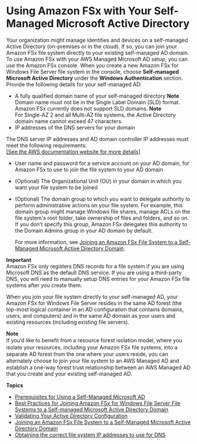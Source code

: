 # Using Amazon FSx with Your Self\-Managed Microsoft Active Directory<a name="self-managed-AD"></a>

Your organization might manage identities and devices on a self\-managed Active Directory \(on\-premises or in the cloud\)\. If so, you can join your Amazon FSx file system directly to your existing self\-managed AD domain\. To use Amazon FSx with your AWS Managed Microsoft AD setup, you can use the Amazon FSx console\. When you create a new Amazon FSx for Windows File Server file system in the console, choose **Self\-managed Microsoft Active Directory** under the **Windows Authentication** section\. Provide the following details for your self\-managed AD: 
+  A fully qualified domain name of your self\-managed directory 
**Note**  
Domain name must not be in the Single Label Domain \(SLD\) format\. Amazon FSx currently does not support SLD domains\.
**Note**  
For Single\-AZ 2 and all Multi\-AZ file systems, the Active Directory domain name cannot exceed 47 characters\.
+  IP addresses of the DNS servers for your domain 

  The DNS server IP addresses and AD domain controller IP addresses must meet the following requirements:    
[\[See the AWS documentation website for more details\]](http://docs.aws.amazon.com/fsx/latest/WindowsGuide/self-managed-AD.html)
+  User name and password for a service account on your AD domain, for Amazon FSx to use to join the file system to your AD domain 
+  \(Optional\) The Organizational Unit \(OU\) in your domain in which you want your file system to be joined
+ \(Optional\) The domain group to which you want to delegate authority to perform administrative actions on your file system\. For example, this domain group might manage Windows file shares, manage ACLs on the file system's root folder, take ownership of files and folders, and so on\. If you don’t specify this group, Amazon FSx delegates this authority to the Domain Admins group in your AD domain by default\. 

  For more information, see [Joining an Amazon FSx File System to a Self\-Managed Microsoft Active Directory Domain](creating-joined-ad-file-systems.md)\.

**Important**  
Amazon FSx only registers DNS records for a file system if you are using Microsoft DNS as the default DNS service\. If you are using a third\-party DNS, you will need to manually setup DNS entries for your Amazon FSx file systems after you create them\.

 When you join your file system directly to your self\-managed AD, your Amazon FSx for Windows File Server resides in the same AD forest \(the top\-most logical container in an AD configuration that contains domains, users, and computers\) and in the same AD domain as your users and existing resources \(including existing file servers\)\. 

**Note**  
If you’d like to beneﬁt from a resource forest isolation model, where you isolate your resources, including your Amazon FSx ﬁle systems, into a separate AD forest from the one where your users reside, you can alternately choose to join your ﬁle system to an AWS Managed AD and establish a one\-way forest trust relationship between an AWS Managed AD that you create and your existing self\-managed AD\. 

**Topics**
+ [Prerequisites for Using a Self\-Managed Microsoft AD](self-manage-prereqs.md)
+ [Best Practices for Joining Amazon FSx for Windows File Server File Systems to a Self\-managed Microsoft Active Directory Domain](self-managed-AD-best-practices.md)
+ [Validating Your Active Directory Configuration](validate-ad-config.md)
+ [Joining an Amazon FSx File System to a Self\-Managed Microsoft Active Directory Domain](creating-joined-ad-file-systems.md)
+ [Obtaining the correct file system IP addresses to use for DNS](file-system-ip-addresses-for-dns.md)